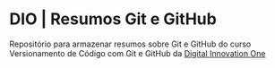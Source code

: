 # DIO | Resumos Git e GitHub

Repositório para armazenar resumos sobre Git e GitHub do curso Versionamento de Código com Git e GitHub da [Digital Innovation One](https://dio.me/)